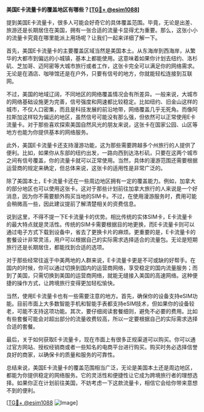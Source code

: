 **美国E卡流量卡的覆盖地区有哪些？[[TG💪+ @esim1088](https://t.me/s/esim1088)]**

提到美国E卡流量卡，很多人可能会好奇它的具体覆盖范围。毕竟，无论是出差、旅游还是长期居住在美国，拥有一张合适的流量卡显得尤为重要。那么，这张小小的流量卡究竟在哪里能派上用场呢？让我们一起来详细了解一下。

首先，美国E卡流量卡的主要覆盖区域当然是美国本土。从东海岸到西海岸，从繁华的大都市到偏远的小城镇，基本上都能使用。这意味着如果你计划去纽约、洛杉矶、芝加哥、迈阿密等大城市旅行或者工作，这张卡完全可以满足你的网络需求。无论是在酒店、咖啡馆还是在户外，只要有信号的地方，你就能轻松连接到互联网。

不过，美国的地域辽阔，不同地区的网络覆盖情况会有所差异。一般来说，大城市的网络基础设施更为完善，信号强度和网速都比较稳定。比如纽约、旧金山这样的城市，不仅人口密集，而且是科技发展的前沿地带，网络覆盖几乎无死角。而像阿拉斯加这样较为偏远的地区，虽然信号可能没有那么强，但依然可以正常使用E卡流量卡。对于那些喜欢探索美国自然风光的朋友来说，这张卡在国家公园、山区等地方也能为你提供基本的网络服务。

此外，美国E卡流量卡还支持漫游功能，这为那些需要跨越多个州旅行的人提供了便利。比如，如果你从东部的纽约出发，一路向西到达洛杉矶，只要在这两个城市之间有信号覆盖，你的流量卡就可以正常使用。当然，具体的漫游范围还需要根据运营商的规定来确定，但总体来说，这张卡的适用性是非常广泛的。

除了美国本土，E卡流量卡还在一些周边地区拥有一定的覆盖能力。例如，加拿大的部分地区也可以使用这张卡。这对于那些计划前往加拿大旅行的人来说是一个好消息，因为你不需要额外购买当地的SIM卡。不过，在使用漫游服务时，费用可能会稍微高一些，因此建议提前了解清楚相关的资费信息。

说到这里，不得不提一下E卡流量卡的优势。相比传统的实体SIM卡，E卡流量卡的最大特点就是灵活性。传统的SIM卡需要根据目的地更换，而E卡流量卡则可以通过电子方式下载到设备中，省去了更换卡片的麻烦。更重要的是，E卡流量卡的套餐设计非常灵活，用户可以根据自己的实际需求选择适合的流量包。无论是短期旅行还是长期居住，都能找到合适的选项。

对于那些经常往返于中美两地的人群来说，E卡流量卡更是不可或缺的好帮手。在国内的时候，你可以通过切换到国内的运营商网络，享受稳定的国内流量服务；而到了美国，只需切换到美国的运营商网络，就能无缝接入美国的高速网络。这种便捷的操作方式，让跨境旅行变得更加轻松愉快。

当然，使用E卡流量卡也有一些需要注意的地方。首先，确保你的设备支持eSIM功能。目前市面上大多数智能手机和智能手表都支持eSIM技术，但如果你的设备较老，可能不支持这项功能。其次，要仔细阅读套餐细则，避免不必要的费用。比如有些套餐可能会对超出部分的流量收费较高，所以一定要根据自己的实际需求选择合适的套餐。

最后，关于如何获取E卡流量卡，现在市面上有很多正规渠道可以购买。你可以通过官方网站、授权经销商或者一些知名的电商平台进行购买。购买时务必选择信誉良好的商家，以确保卡的质量和服务的可靠性。

总结来说，美国E卡流量卡的覆盖范围相当广泛，无论是美国本土还是周边地区，都能为你提供稳定的网络服务。它的灵活性和便捷性让它成为跨境旅行者的理想选择。如果你正在计划前往美国，不妨考虑一下这款流量卡，相信它会给你带来意想不到的便利。

[[TG💪+ @esim1088](https://t.me/s/esim1088) ![Image](https://i.postimg.cc/4NQfJmqS/Snipaste-2025-05-13-00-14-12.png)]